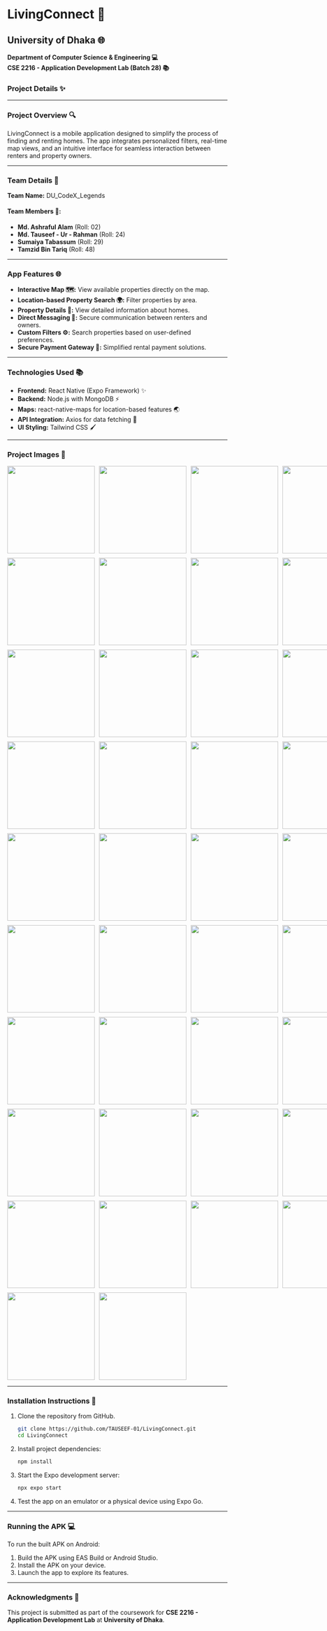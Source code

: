 # LivingConnect 🏡

## **University of Dhaka 🌐**  
**Department of Computer Science & Engineering 💻**  
**CSE 2216 - Application Development Lab (Batch 28) 📚**

### **Project Details ✨**

---

### **Project Overview 🔍**
LivingConnect is a mobile application designed to simplify the process of finding and renting homes. The app integrates personalized filters, real-time map views, and an intuitive interface for seamless interaction between renters and property owners.

---

### **Team Details 🧠**
**Team Name:** DU_CodeX_Legends

#### **Team Members 👥:**
- **Md. Ashraful Alam** (Roll: 02)
- **Md. Tauseef - Ur - Rahman** (Roll: 24)
- **Sumaiya Tabassum** (Roll: 29)
- **Tamzid Bin Tariq** (Roll: 48)

---

### **App Features 🌐**
- **Interactive Map 🗺:** View available properties directly on the map.
- **Location-based Property Search 🌍:** Filter properties by area.
- **Property Details 🔗:** View detailed information about homes.
- **Direct Messaging 📢:** Secure communication between renters and owners.
- **Custom Filters ⚙️:** Search properties based on user-defined preferences.
- **Secure Payment Gateway 🛒:** Simplified rental payment solutions.

---

### **Technologies Used 📚**
- **Frontend:** React Native (Expo Framework) ✨
- **Backend:** Node.js with MongoDB ⚡️
- **Maps:** react-native-maps for location-based features 🌏
- **API Integration:** Axios for data fetching 🔗
- **UI Styling:** Tailwind CSS 🖌️

---

### **Project Images 📸**

<div style="display: grid; grid-template-columns: repeat(4, 1fr); gap: 10px;"> <img src="Frontend/assets/project_images/1.jpg" width="200px" /> <img src="Frontend/assets/project_images/2.jpg" width="200px" /> <img src="Frontend/assets/project_images/3.jpg" width="200px" /> <img src="Frontend/assets/project_images/4.jpg" width="200px" /> <img src="Frontend/assets/project_images/5.jpg" width="200px" /> <img src="Frontend/assets/project_images/6.jpg" width="200px" /> <img src="Frontend/assets/project_images/7.jpg" width="200px" /> <img src="Frontend/assets/project_images/8.jpg" width="200px" /> <img src="Frontend/assets/project_images/9.jpg" width="200px" /> <img src="Frontend/assets/project_images/10.jpg" width="200px" />  <img src="Frontend/assets/project_images/12.jpg" width="200px" /> <img src="Frontend/assets/project_images/13.jpg" width="200px" /> <img src="Frontend/assets/project_images/14.jpg" width="200px" /> <img src="Frontend/assets/project_images/15.jpg" width="200px" /> <img src="Frontend/assets/project_images/16.jpg" width="200px" /> <img src="Frontend/assets/project_images/17.jpg" width="200px" /> <img src="Frontend/assets/project_images/18.jpg" width="200px" />   <img src="Frontend/assets/project_images/22.jpg" width="200px" /> <img src="Frontend/assets/project_images/23.jpg" width="200px" /> <img src="Frontend/assets/project_images/24.jpg" width="200px" /> <img src="Frontend/assets/project_images/25.jpg" width="200px" /> <img src="Frontend/assets/project_images/26.jpg" width="200px" /> <img src="Frontend/assets/project_images/27.jpg" width="200px" /> <img src="Frontend/assets/project_images/28.jpg" width="200px" /> <img src="Frontend/assets/project_images/30.jpg" width="200px" /> <img src="Frontend/assets/project_images/31.jpg" width="200px" /> <img src="Frontend/assets/project_images/32.jpg" width="200px" /> <img src="Frontend/assets/project_images/33.jpg" width="200px" /> <img src="Frontend/assets/project_images/34.jpg" width="200px" /> <img src="Frontend/assets/project_images/35.jpg" width="200px" /> <img src="Frontend/assets/project_images/36.jpg" width="200px" /> <img src="Frontend/assets/project_images/37.jpg" width="200px" /> <img src="Frontend/assets/project_images/38.jpg" width="200px" /> <img src="Frontend/assets/project_images/39.jpg" width="200px" /> <img src="Frontend/assets/project_images/21.jpg" width="200px" /> <img src="Frontend/assets/project_images/19.jpg" width="200px" /> <img src="Frontend/assets/project_images/20.jpg" width="200px" /> <img src="Frontend/assets/project_images/11.jpg" width="200px" /> </div>

---

### **Installation Instructions 🔧**
1. Clone the repository from GitHub.
   ```bash
   git clone https://github.com/TAUSEEF-01/LivingConnect.git
   cd LivingConnect
   ```
2. Install project dependencies:
   ```bash
   npm install
   ```
3. Start the Expo development server:
   ```bash
   npx expo start
   ```
4. Test the app on an emulator or a physical device using Expo Go.

---

### **Running the APK 💻**
To run the built APK on Android:
1. Build the APK using EAS Build or Android Studio.
2. Install the APK on your device.
3. Launch the app to explore its features.

---

### **Acknowledgments 🙏**
This project is submitted as part of the coursework for **CSE 2216 - Application Development Lab** at **University of Dhaka**.


